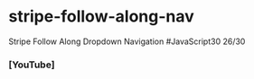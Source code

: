 # stripe-follow-along-nav
Stripe Follow Along Dropdown Navigation  #JavaScript30 26/30
### [YouTube]
